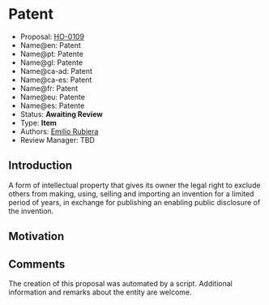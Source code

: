 # Patent

* Proposal: [HO-0109](0109-patent.md)
* Name@en: Patent
* Name@pt: Patente
* Name@gl: Patente
* Name@ca-ad: Patent
* Name@ca-es: Patent
* Name@fr: Patent
* Name@eu: Patente
* Name@es: Patente
* Status: **Awaiting Review**
* Type: **Item**
* Authors: [Emilio Rubiera](https://github.com/spitxa)
* Review Manager: TBD

## Introduction

A form of intellectual property that gives its owner the legal right to exclude others from making, using, selling and importing an invention for a limited period of years, in exchange for publishing an enabling public disclosure of the invention.

## Motivation

## Comments
The creation of this proposal was automated by a script. Additional information and remarks about the entity are welcome.
